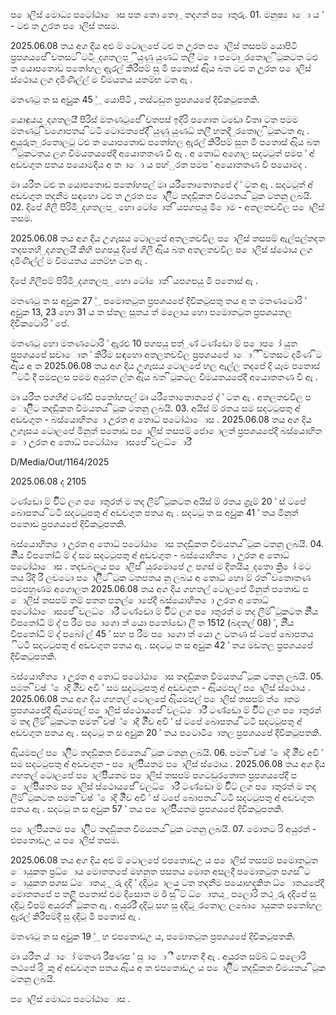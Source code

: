 ප ොලිස් මොධ්‍ය පටෝඨාොස පත තො තො ූ තදගත් ප ොතුරු. 01. මනුෂ්‍ය ාො ය ් - ටළු ත උුරත ප ොලිස් තසම.

2025.06.08 තය අග දිය අළු ම් ටොලපේ ටළු ත උුරත ප ොලිස් තසපම් යොපිටි ප්‍රපශයපේ ිවතසට ිටටි ුදශතලප ු ියුණු යුණධ්‍ තලි් ට ො පටො ුරතොල ිටුකටත ටළු ත යොපතොඩ පතෝහල ඇුරල් කිරීපම් සු මි පතොස් ඇිය බත ටළු ත උුරත ප ොලිස් ස්ථොය ලග දමිණිල්ල් ම විමයතය යතම්භ ටත ඇ .

මතණටු ත ස අවුුුක 45 ් ූ යොපිටි , තස්ටඩුත ප්‍රපශයපේ දිචිකටුපතකි.

යොඳුයය ුදශතලයි් පිරිස් මතණටුපේ ිවතපස් ඉදිරි පගොත ටඩො විතෘ ටත පමම මතණටු ිවගොපතය ිටටි ටොමතපේදී ියුණු යුණධ්‍ තලි් හතදී ුරතොල ිටුකටත ඇ . අයුරුත ුරතොලටු ටළු ත යොපතොඩ පතෝහල ඇුරල් කිරීපම් සුත මි පතොස් ඇිය බත ිටුකටතය ලග විමයතයපේදී අයොතතණ වී ඇ . අ තොධ්‍ අගොල සදටටුත් පමප ් අ් අඩචගුත පතය පයොමදිය අ ත ාො ය පහ්ුරත පමප ් අයොතතණ වී පයොමද .

මෘ යරීත ටළු ත යොපතොඩ පතෝහපල් මෘ යරීතොතොතපේ ද් ් ටත ඇ . සදටටුත් අ් අඩචගුත තදනීම සඳහො ටළු ත උුරත ප ොලිිට තදඩිුකත විමයතය ිටුක ටතනු ලබයි. 02. දිපේ ගිලී පිරිමි ුදශතලප ු හො ටෝ ොත් ියපගපයු මි ොම - අතලතචවිල ප ොලිස් තසම.

2025.06.08 තය අග දිය උගෑසය ටොලපේ අතලතචවිල ප ොලිස් තසපම් ඇල්පල්තදත තදපතහි ුදශතලයි් කිහි පගපයු දිපේ ගිලී ඇිය බත අතලතචවිල ප ොලිස් ස්ථොය ලග දමිණිල්ල් ම විමයතය යතම්භ ටත ඇ .

දිපේ ගිලීපම් පිරිමි ුදශතලප ු හො ටෝ ොත් ියපගපයු මි පතොස් ඇ .

මතණටු ත ස අවුුුක 27 ් ූ පමොතටුත ප්‍රපශයපේ දිචිකටුපතු තය අ ත මතණටොරි ් අවුුුක 13, 23 හො 31 ය ත ස්තල සුතය ත් මලොය හො පමොතටුත ප්‍රපශයතල දිචිකටොරි ් පේ.

මතණටු හො මතණටොරි ් ඇුරළු 10 පගපයු පත් ුණ් ටණ්ඩො ම් ප ොප ෝ යුත ප්‍රපශයපේ සචාොත ් කිරීම සඳහො අතලතචවිල ප්‍රපශයපේ ාොී ිවතසට දමිණ ිට ඇිය අ ත 2025.06.08 තය අග දිය උගෑසය ටොලපේ හල ඇල්ල තදපේ දි යෑම පතොස් ිටටි දී පමපලස පමම අයුරත ල්ත ඇිය බත ිටුකටල විමයතයපේදී අයොතතණ වී ඇ .

මෘ යරීත පගහිඅ් ටණ්ඩි පතෝහපල් මෘ යරීතොතොතපේ ද් ් ටත ඇ . අතලතචවිල ප ොලිිට තදඩිුකත විමයතය ිටුක ටතනු ලබයි. 03. අයිස් ම් රතය සම සදටටුපතු අ් අඩචගුත - බස්යොහිත ො උුරත අ තොධ්‍ පටෝඨාොස . 2025.06.08 තය අග දිය උගෑසය ටොලපේ මිනුත් පතොඩ ප ොලිස් තසපම් ජො ොලත් ප්‍රපශයපේදී බස්යොහිත ො උුරත අ තොධ්‍ පටෝඨාොසපේ ිවලධ්‍ොරී්

D/Media/Out/1164/2025

2025.06.08 ද 2105

ටණ්ඩො ම් විිට් ලග ප ොතුරත් ම තද ලීම් ිටුකටත අයිස් ම් රතය ග්‍රෑම් 20 ් ස් ටපේ බොපතය ිටටි සදටටුපතු අ් අඩචගුත පතය ඇ . සදටටු ත ස අවුුුක 41 ් තය මිනුත් පතොඩ ප්‍රපශයපේ දිචිකටුපතකි.

බස්යොහිත ො උුරත අ තොධ්‍ පටෝඨාොස තදඩිුකත විමයතය ිටුක ටතනු ලබයි. 04. නීිය විපතෝධි ම් ද් සම සදටටුපතු අ් අඩචගුත - බස්යොහිත ො උුරත අ තොධ්‍ පටෝඨාොස . තදඩබලය ප ොලිස් ියුරමොපේ උ පගස් ම දිතයිය ුදතො ක්‍රි ෝ මට තය රිදි ‍රී ලචටො ප ොලිිට ිටුක ටතපතය නු ලබය අ තොධ්‍ හො ම් රත ිවතොතණ පමපහුණම අගොලත 2025.06.08 තය අග දිය ගහතල් ටොලපේ මිනුත් පතොඩ ප ොලිස් තසපම් තම් පතත පතල් ොපේදී බස්යොහිත ො උුරත අ තොධ්‍ පටෝඨාොසපේ ිවලධ්‍ොරී් ටණ්ඩො ම් විිට් ලග ප ොතුරත් ම තද ලීම් ිටුකටත නීිය විපතෝධි ම් ද් ප රීම ප ොගො ත් යො පතෝඩො ලී ත 1512 (බදතල් 08) ්, නීිය විපතෝධි ම් ද් පබෝ ල් 45 ් සහ ප රීම ප ොගො ත් යො උ ටතණ ස් ටපේ බොපතය ිටටි සදටටුපතු අ් අඩචගුත පතය ඇ . සදටටු ත ස අවුුුක 42 ් තය මඩතල ප්‍රපශයපේ දිචිකටුපතකි.

බස්යොහිත ො උුරත අ තොධ්‍ පටෝඨාොස තදඩිුකත විමයතය ිටුක ටතනු ලබයි. 05. පමත ිවෂ්‍් ොදි ගිිව අවි ් සම සදටටුපතු අ් අඩචගුත - ඇියමපල් ප ොලිස් ස්ථොය . 2025.06.08 තය අග දිය ගහතල් ටොලපේ ඇියමපල් ප ොලිස් තසපම් ත් ොතම ප්‍රපශයපේදී ඇියමපල් ප ොලිස් ස්ථොයපේ ිවලධ්‍ොරී් ටණ්ඩො ම් විිට් ලග ප ොතුරත් ම තද ලීම් ිටුකටත පමත ිවෂ්‍් ොදි ගිිව අවි ් ස් ටපේ බොපතය ිටටි සදටටුපතු අ් අඩචගුත පතය ඇ . සදටටු ත ස අවුුුක 20 ් තය පටොටි ොතල ප්‍රපශයපේ දිචිකටුපතකි.

ඇියමපල් ප ොලිිට තදඩිුකත විමයතය ිටුක ටතනු ලබයි. 06. පමත ිවෂ්‍් ොදි ගිිව අවි ් සම සදටටුපතු අ් අඩචගුත - ප ොල්පිියතම ප ොලිස් ස්ථොය . 2025.06.08 තය අග දිය ගහතල් ටොලපේ ප ොල්පිියතම ප ොලිස් තසපම් පගටඩුරතොත ප්‍රපශයපේදී ප ොල්පිියතම ප ොලිස් ස්ථොයපේ ිවලධ්‍ොරී් ටණ්ඩො ම් විිට් ලග ප ොතුරත් ම තද ලීම් ිටුකටත පමත ිවෂ්‍් ොදි ගිිව අවි ් ස් ටපේ බොපතය ිටටි සදටටුපතු අ් අඩචගුත පතය ඇ . සදටටු ත ස අවුුුක 57 ් තය ප ොල්පිියතම ප්‍රපශයපේ දිචිකටුපතකි.

ප ොල්පිියතම ප ොලිිට තදඩිුකත විමයතය ිටුක ටතනු ලබයි. 07. මොතට රි අයුරත් - එපතොඩඋ ය ප ොලිස් තසම.

2025.06.08 තය අග දිය අළු ම් ටොලපේ එපතොඩඋ ය ප ොලිස් තසපම් පමොතටුත ොයුකත ප්‍රධ්‍ොය මොතතපේ මහනුත පසතය මොත අසලදී පමොතටුත පගස ිට ොයුකත පගස ධ්‍ොතය ූ ුරු දදි ් දදිටු ොලය ටත තදනීම පයොහදකිත ධ්‍ොතයපේදී මොතතපේ ප තළී පතොස් එම දිසොත ම ඊ සු ිට් ධ්‍ොතය ූ පලොරි තථ ුරු දදිපේ සු දදිටු වීපම් අයුරත් ිටුකත ඇ . අයුරරි් දදිටු සහ සු දදිටු ුරතොල ලබො ොයුකත පතෝහල ඇුරල් කිරීපම්දී සු දදිටු මි පතොස් ඇ .

මතණටු ත ස අවුුුක 19 ් ූ හ එපතොඩඋ ය, පමොතටුත ප්‍රපශයපේ දිචිකටුපතකි.

මෘ යරීත ය්ාෝ මතණ රී‍ෂණප ් සු ාොී් භොත දී ඇ . අයුරත සම්බ් ධ්‍ පලොරි තථපේ රි ුකු අ් අඩචගුත පතය ඇිය අ ත එපතොඩඋ ය ප ොලිිට තදඩිුකත විමයතය ිටුක ටතනු ලබයි.

ප ොලිස් මොධ්‍ය පටෝඨාොස .